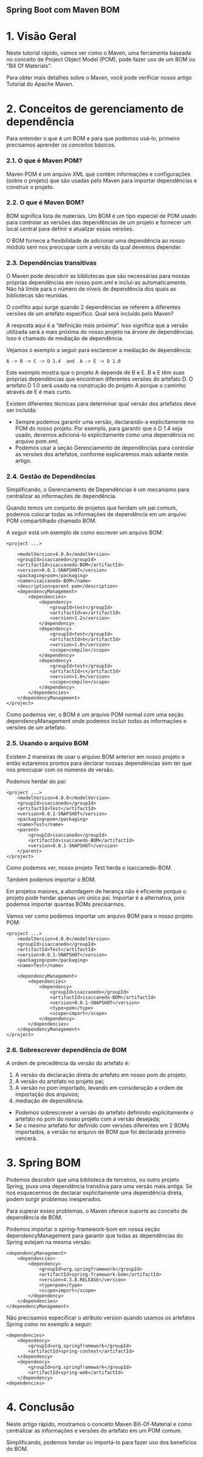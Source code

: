 ## Spring Boot com Maven BOM

# 1. Visão Geral
Neste tutorial rápido, vamos ver como o Maven, uma ferramenta baseada no conceito de Project Object Model (POM), pode fazer uso de um BOM ou “Bill Of Materials”.

Para obter mais detalhes sobre o Maven, você pode verificar nosso artigo Tutorial do Apache Maven.

# 2. Conceitos de gerenciamento de dependência
Para entender o que é um BOM e para que podemos usá-lo, primeiro precisamos aprender os conceitos básicos.

### 2.1. O que é Maven POM?
Maven POM é um arquivo XML que contém informações e configurações (sobre o projeto) que são usadas pelo Maven para importar dependências e construir o projeto.

### 2.2. O que é Maven BOM?
BOM significa lista de materiais. Um BOM é um tipo especial de POM usado para controlar as versões das dependências de um projeto e fornecer um local central para definir e atualizar essas versões.

O BOM fornece a flexibilidade de adicionar uma dependência ao nosso módulo sem nos preocupar com a versão da qual devemos depender.

### 2.3. Dependências transitivas
O Maven pode descobrir as bibliotecas que são necessárias para nossas próprias dependências em nosso pom.xml e incluí-as automaticamente. Não há limite para o número de níveis de dependência dos quais as bibliotecas são reunidas.

O conflito aqui surge quando 2 dependências se referem a diferentes versões de um artefato específico. Qual será incluído pelo Maven?

A resposta aqui é a “definição mais próxima”. Isso significa que a versão utilizada será a mais próxima do nosso projeto na árvore de dependências. Isso é chamado de mediação de dependência.

Vejamos o exemplo a seguir para esclarecer a mediação de dependência:

```
A -> B -> C -> D 1.4  and  A -> E -> D 1.0
```

Este exemplo mostra que o projeto A depende de B e E. B e E têm suas próprias dependências que encontram diferentes versões do artefato D. O artefato D 1.0 será usado na construção do projeto A porque o caminho através de E é mais curto.

Existem diferentes técnicas para determinar qual versão dos artefatos deve ser incluída:

- Sempre podemos garantir uma versão, declarando-a explicitamente no POM do nosso projeto. Por exemplo, para garantir que o D 1.4 seja usado, devemos adicioná-lo explicitamente como uma dependência no arquivo pom.xml;
- Podemos usar a seção Gerenciamento de dependências para controlar as versões dos artefatos, conforme explicaremos mais adiante neste artigo.

### 2.4. Gestão de Dependências
Simplificando, o Gerenciamento de Dependências é um mecanismo para centralizar as informações de dependência.

Quando temos um conjunto de projetos que herdam um pai comum, podemos colocar todas as informações de dependência em um arquivo POM compartilhado chamado BOM.

A seguir está um exemplo de como escrever um arquivo BOM:

```
<project ...>
	
    <modelVersion>4.0.0</modelVersion>
    <groupId>isaccanedo</groupId>
    <artifactId>isaccanedo-BOM</artifactId>
    <version>0.0.1-SNAPSHOT</version>
    <packaging>pom</packaging>
    <name>isaccanedo-BOM</name>
    <description>parent pom</description>
    <dependencyManagement>
        <dependencies>
            <dependency>
                <groupId>test</groupId>
                <artifactId>a</artifactId>
                <version>1.2</version>
            </dependency>
            <dependency>
                <groupId>test</groupId>
                <artifactId>b</artifactId>
                <version>1.0</version>
                <scope>compile</scope>
            </dependency>
            <dependency>
                <groupId>test</groupId>
                <artifactId>c</artifactId>
                <version>1.0</version>
                <scope>compile</scope>
            </dependency>
        </dependencies>
    </dependencyManagement>
</project>
```

Como podemos ver, o BOM é um arquivo POM normal com uma seção dependencyManagement onde podemos incluir todas as informações e versões de um artefato.

### 2.5. Usando o arquivo BOM
Existem 2 maneiras de usar o arquivo BOM anterior em nosso projeto e então estaremos prontos para declarar nossas dependências sem ter que nos preocupar com os números de versão.

Podemos herdar do pai:

```
<project ...>
    <modelVersion>4.0.0</modelVersion>
    <groupId>isaccanedo</groupId>
    <artifactId>Test</artifactId>
    <version>0.0.1-SNAPSHOT</version>
    <packaging>pom</packaging>
    <name>Test</name>
    <parent>
        <groupId>isaccanedo</groupId>
        <artifactId>isaccanedo-BOM</artifactId>
        <version>0.0.1-SNAPSHOT</version>
    </parent>
</project>
```

Como podemos ver, nosso projeto Test herda o isaccanedo-BOM.

Também podemos importar o BOM.

Em projetos maiores, a abordagem de herança não é eficiente porque o projeto pode herdar apenas um único pai. Importar é a alternativa, pois podemos importar quantas BOMs precisarmos.

Vamos ver como podemos importar um arquivo BOM para o nosso projeto POM:

```
<project ...>
    <modelVersion>4.0.0</modelVersion>
    <groupId>isaccanedo</groupId>
    <artifactId>Test</artifactId>
    <version>0.0.1-SNAPSHOT</version>
    <packaging>pom</packaging>
    <name>Test</name>
    
    <dependencyManagement>
        <dependencies>
            <dependency>
                <groupId>isaccanedo</groupId>
                <artifactId>isaccanedo-BOM</artifactId>
                <version>0.0.1-SNAPSHOT</version>
                <type>pom</type>
                <scope>import</scope>
            </dependency>
        </dependencies>
    </dependencyManagement>
</project>
```

### 2.6. Sobrescrever dependência de BOM
A ordem de precedência da versão do artefato é:

1. A versão da declaração direta do artefato em nosso pom do projeto;
2. A versão do artefato no projeto pai;
3. A versão no pom importado, levando em consideração a ordem de importação dos arquivos;
4. mediação de dependência.

- Podemos sobrescrever a versão do artefato definindo explicitamente o artefato no pom do nosso projeto com a versão desejada;
- Se o mesmo artefato for definido com versões diferentes em 2 BOMs importados, a versão no arquivo de BOM que foi declarada primeiro vencerá.

# 3. Spring BOM
Podemos descobrir que uma biblioteca de terceiros, ou outro projeto Spring, puxa uma dependência transitiva para uma versão mais antiga. Se nos esquecermos de declarar explicitamente uma dependência direta, podem surgir problemas inesperados.

Para superar esses problemas, o Maven oferece suporte ao conceito de dependência de BOM.

Podemos importar o spring-framework-bom em nossa seção dependencyManagement para garantir que todas as dependências do Spring estejam na mesma versão:

```
<dependencyManagement>
    <dependencies>
        <dependency>
            <groupId>org.springframework</groupId>
            <artifactId>spring-framework-bom</artifactId>
            <version>4.3.8.RELEASE</version>
            <type>pom</type>
            <scope>import</scope>
        </dependency>
    </dependencies>
</dependencyManagement>
```

Não precisamos especificar o atributo version quando usamos os artefatos Spring como no exemplo a seguir:

```
<dependencies>
    <dependency>
        <groupId>org.springframework</groupId>
        <artifactId>spring-context</artifactId>
    </dependency>
    <dependency>
        <groupId>org.springframework</groupId>
        <artifactId>spring-web</artifactId>
    </dependency>
<dependencies>
```

# 4. Conclusão

Neste artigo rápido, mostramos o conceito Maven Bill-Of-Material e como centralizar as informações e versões do artefato em um POM comum.

Simplificando, podemos herdar ou importá-lo para fazer uso dos benefícios do BOM.